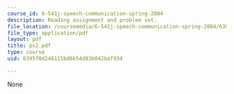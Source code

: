 ```yaml
---
course_id: 6-541j-speech-communication-spring-2004
description: Reading assignment and problem set.
file_location: /coursemedia/6-541j-speech-communication-spring-2004/6395f0d246115bd6b54d83b042baf934_ps2.pdf
file_type: application/pdf
layout: pdf
title: ps2.pdf
type: course
uid: 6395f0d246115bd6b54d83b042baf934

---
```

None